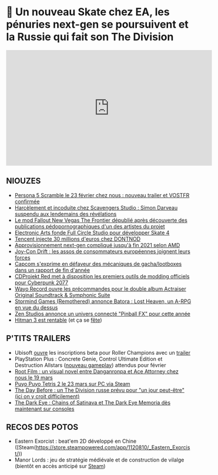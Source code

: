 # 🍳 Un nouveau Skate chez EA, les pénuries next-gen se poursuivent et la Russie qui fait son The Division

<iframe width="560" height="315" src="https://www.youtube.com/embed/qaowuoQBD8I" frameborder="0" allow="accelerometer; autoplay; clipboard-write; encrypted-media; gyroscope; picture-in-picture" allowfullscreen></iframe>

## NIOUZES

- [Persona 5 Scramble le 23 février chez nous : nouveau trailer et VOSTFR confirmée](https://www.gamekult.com/actualite/persona-5-strikers-ce-sera-pour-le-23-fevrier-2021-sur-ps4-switch-et-steam-3050834071.html)
- [Harcèlement et incoduite chez Scavengers Studio : Simon Darveau suspendu aux lendemains des révélations](https://www.scavengers.ca/general/official-statement/ )
- [Le mod Fallout New Vegas The Frontier dépublié après découverte des publications pédopornographiques d'un des artistes du projet](https://www.pcgamer.com/massive-fallout-new-vegas-mod-the-frontier-taken-offline-by-its-creators/)
- [Electronic Arts fonde Full Circle Studio pour développer Skate 4](https://venturebeat.com/2021/01/27/skate4/)
- [Tencent injecte 30 millions d'euros chez DONTNOD](https://www.actusnews.com/en/DONTNOD-ENTERTAINMENT/pr/2021/01/27/dontnod-announces-a-business-cooperation-agreement-with-tencent-and-the-simultaneous-launch-of-approximately-eur-40-million)
- [Approvisionnement next-gen compliqué jusqu'à fin 2021 selon AMD](https://www.tomshardware.com/news/amd-smashes-earnings-records-again-chip-shortages-to-last-until-second-half-of-2021)
- [Joy-Con Drift : les assos de consommateurs européennes joignent leurs forces](https://www.gamekult.com/actualite/joy-con-drift-les-associations-de-consommateurs-europeennes-se-mobilisent-contre-nintendo-3050835435.html)
- [Capcom s'exprime en défaveur des mécaniques de gacha/lootboxes dans un rapport de fin d'année](https://wccftech.com/capcom-shares-anti-gacha-lootbox-statement-in-2020-annual-report/)
- [CDProjekt Red met à disposition les premiers outils de modding officiels pour Cyberpunk 2077](https://www.gamekult.com/actualite/cyberpunk-2077-cd-projekt-met-a-disposition-les-outils-officiels-de-modding-3050835437.html)
- [Wayo Record ouvre les précommandes pour le double album Actraiser Original Soundtrack & Symphonic Suite](http://www.wayorecords.net/wayo/actraiser-cd/?lang=en)
- [Stormind Games (Remothered) annonce Batora : Lost Heaven, un A-RPG en vue du dessus](https://www.youtube.com/watch?v=Yt51Y_ltFHQ)
- [Zen Studios annonce un univers connecté "Pinball FX" pour cette année](https://twitter.com/zen_studios/status/1354527095930630146)
- [Hitman 3 est rentable](https://www.gamekult.com/actualite/io-interactive-confirme-que-hitman-3-est-deja-rentable-3050835463.html) (et ça se [fête](https://www.polygon.com/2021/1/27/22252650/hitman-3-daniel-rtgamecrowd-stream-freezer-sapienza-challenge))

## P'TITS TRAILERS

- Ubisoft [ouvre](https://www.ubisoft.com/fr-fr/game/roller-champions/beta?ncid=2552-6074---1-eml-31-29-CRMBeta_Batch_Open_Register--1-1-8-0121-6----ID_102733-----&maltcode=brand_C2W_eml_email___ROLLER____&ad) les inscriptions beta pour Roller Champions avec un [trailer](https://www.youtube.com/watch?v=MQRoWQ4tu8)
- PlayStation Plus : Concrete Genie, Control Ultimate Edition et Destruction Allstars ([nouveau gameplay](https://www.youtube.com/watch?v=bf9jML62DZQ)) attendus pour février
- [Root Film : un visual novel entre Danganronpa et Ace Attorney chez nous le 19 mars](https://www.youtube.com/watch?v=hwj7Oud3nc4)
- [Puyo Puyo Tetris 2 le 23 mars sur PC via Steam](https://www.youtube.com/watch?v=za-bo-fHY5k)
- [The Day Before : un The Division russe prévu pour "un jour peut-être" (ici on y croit difficilement)](https://www.youtube.com/watch?v=3RR2EcjQp_g)
- [The Dark Eye : Chains of Satinava et The Dark Eye Memoria dès maintenant sur consoles](https://www.youtube.com/watch?v=8KnRDQJozno)

## RECOS DES POTOS

- Eastern Exorcist : beat'em 2D développé en Chine ([Steam(https://store.steampowered.com/app/1120810/_Eastern_Exorcist/))
- Manor Lords : jeu de stratégie médiévale et de construction de vilalge (bientôt en accès anticipé sur [Steam](https://store.steampowered.com/app/1363080/Manor_Lords/))
